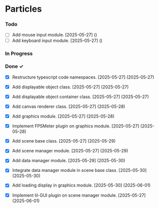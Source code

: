 # Particles

### Todo

- [ ] Add mouse input module. [2025-05-27] ()  
- [ ] Add keyboard input module. [2025-05-27] ()  

### In Progress


### Done ✓

- [x] Restructure typescript code namespaces. [2025-05-27] (2025-05-27)  
- [x] Add displayable object class. [2025-05-27] (2025-05-27)  
- [x] Add displayable object container class. [2025-05-27] (2025-05-27)  
- [x] Add canvas renderer class. [2025-05-27] (2025-05-28)  
- [x] Add graphics module. [2025-05-27] (2025-05-28)  
- [x] Implement FPSMeter plugin on graphics module. [2025-05-27] (2025-05-28)  
- [x] Add scene base class. [2025-05-27] (2025-05-29)  
- [x] Add scene manager module. [2025-05-27] (2025-05-29)  
- [x] Add data manager module. [2025-05-29] (2025-05-30)  
- [x] Integrate data manager module in scene base class. [2025-05-30] (2025-05-30)  
- [x] Add loading display in graphics module. [2025-05-30] (2025-06-01)  
- [x] Implement lil-GUI plugin on scene manager module. [2025-05-27] (2025-06-01)  

